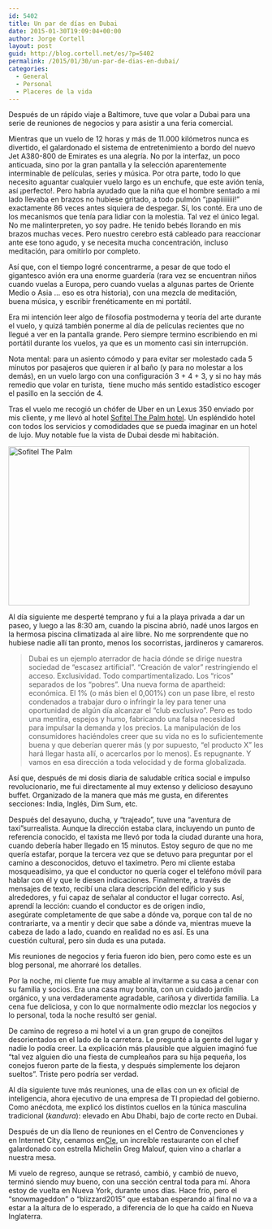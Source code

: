 ```yaml
---
id: 5402
title: Un par de días en Dubai
date: 2015-01-30T19:09:04+00:00
author: Jorge Cortell
layout: post
guid: http://blog.cortell.net/es/?p=5402
permalink: /2015/01/30/un-par-de-dias-en-dubai/
categories:
  - General
  - Personal
  - Placeres de la vida
---
```

Después de un rápido viaje a Baltimore, tuve que volar a Dubai para una serie de reuniones de negocios y para asistir a una feria comercial.

Mientras que un vuelo de 12 horas y más de 11.000 kilómetros nunca es divertido, el galardonado el sistema de entretenimiento a bordo del nuevo Jet A380-800 de Emirates es una alegría. No por la interfaz, un poco anticuada, sino por la gran pantalla y la selección aparentemente interminable de películas, series y música. Por otra parte, todo lo que necesito aguantar cualquier vuelo largo es un enchufe, que este avión tenía, así ¡perfecto!. Pero habría ayudado que la niña que el hombre sentado a mi lado llevaba en brazos no hubiese gritado, a todo pulmón &#8220;¡papiiiiiiii!&#8221; exactamente 86 veces antes siquiera de despegar. Sí, los conté. Era uno de los mecanismos que tenía para lidiar con la molestia. Tal vez el único legal. No me malinterpreten, yo soy padre. He tenido bebés llorando en mis brazos muchas veces. Pero nuestro cerebro está cableado para reaccionar ante ese tono agudo, y se necesita mucha concentración, incluso meditación, para omitirlo por completo.

Así que, con el tiempo logré concentrarme, a pesar de que todo el gigantesco avión era una enorme guardería (rara vez se encuentran niños cuando vuelas a Europa, pero cuando vuelas a algunas partes de Oriente Medio o Asia &#8230; eso es otra historia), con una mezcla de meditación, buena música, y escribir frenéticamente en mi portátil.

Era mi intención leer algo de filosofía postmoderna y teoría del arte durante el vuelo, y quizá también ponerme al día de películas recientes que no llegué a ver en la pantalla grande. Pero siempre termino escribiendo en mi portátil durante los vuelos, ya que es un momento casi sin interrupción.

Nota mental: para un asiento cómodo y para evitar ser molestado cada 5 minutos por pasajeros que quieren ir al baño (y para no molestar a los demás), en un vuelo largo con una configuración 3 + 4 + 3, y si no hay más remedio que volar en turista,  tiene mucho más sentido estadístico escoger el pasillo en la sección de 4.

Tras el vuelo me recogió un chófer de Uber en un Lexus 350 enviado por mis cliente, y me llevó al hotel <a title="http://www.sofitel-dubai-thepalm.com/en" href="http://www.sofitel-dubai-thepalm.com/en" target="_blank">Sofitel The Palm hotel</a>. Un espléndido hotel con todos los servicios y comodidades que se pueda imaginar en un hotel de lujo. Muy notable fue la vista de Dubai desde mi habitación.

<img class="aligncenter" src="http://gulfnews.com/polopoly_fs/1.627105!/image/1366806873.jpg_gen/derivatives/box_475/1366806873.jpg" alt="Sofitel The Palm" width="475" height="313" />

Al día siguiente me desperté temprano y fui a la playa privada a dar un paseo, y luego a las 8:30 am, cuando la piscina abrió, nadé unos largos en la hermosa piscina climatizada al aire libre. No me sorprendente que no hubiese nadie allí tan pronto, menos los socorristas, jardineros y camareros.

> Dubai es un ejemplo aterrador de hacia dónde se dirige nuestra sociedad de &#8220;escasez artificial&#8221;. &#8220;Creación de valor&#8221; restringiendo el acceso. Exclusividad. Todo compartimentalizado. Los &#8220;ricos&#8221; separados de los &#8220;pobres&#8221;. Una nueva forma de apartheid: económica. El 1% (o más bien el 0,001%) con un pase libre, el resto condenados a trabajar duro o infringir la ley para tener una oportunidad de algún día alcanzar el &#8220;club exclusivo&#8221;. Pero es todo una mentira, espejos y humo, fabricando una falsa necesidad para impulsar la demanda y los precios. La manipulación de los consumidores haciéndoles creer que su vida no es lo suficientemente buena y que deberían querer más (y por supuesto, &#8220;el producto X&#8221; les hará llegar hasta allí, o acercarlos por lo menos). Es repugnante. Y vamos en esa dirección a toda velocidad y de forma globalizada.

Así que, después de mi dosis diaria de saludable crítica social e impulso revolucionario, me fui directamente al muy extenso y delicioso desayuno buffet. Organizado de la manera que más me gusta, en diferentes secciones: India, Inglés, Dim Sum, etc.

Después del desayuno, ducha, y &#8220;trajeado&#8221;, tuve una &#8220;aventura de taxi&#8221;surrealista. Aunque la dirección estaba clara, incluyendo un punto de referencia conocido, el taxista me llevó por toda la ciudad durante una hora, cuando debería haber llegado en 15 minutos. Estoy seguro de que no me quería estafar, porque la tercera vez que se detuvo para preguntar por el camino a desconocidos, detuvo el taxímetro. Pero mi cliente estaba mosqueadísimo, ya que el conductor no quería coger el teléfono móvil para hablar con él y que le diesen indicaciones. Finalmente, a través de mensajes de texto, recibí una clara descripción del edificio y sus alrededores, y fui capaz de señalar al conductor el lugar correcto. Así, aprendí la lección: cuando el conductor es de origen indio, asegúrate completamente de que sabe a dónde va, porque con tal de no contrariarte, va a mentir y decir que sabe a dónde va, mientras mueve la cabeza de lado a lado, cuando en realidad no es así. Es una cuestión cultural, pero sin duda es una putada.

Mis reuniones de negocios y feria fueron ido bien, pero como este es un blog personal, me ahorraré los detalles.

Por la noche, mi cliente fue muy amable al invitarme a su casa a cenar con su familia y socios. Era una casa muy bonita, con un cuidado jardín orgánico, y una verdaderamente agradable, cariñosa y divertida familia. La cena fue deliciosa, y con lo que normalmente odio mezclar los negocios y lo personal, toda la noche resultó ser genial.

De camino de regreso a mi hotel vi a un gran grupo de conejitos desorientados en el lado de la carretera. Le pregunté a la gente del lugar y nadie lo podía creer. La explicación más plausible que alguien imaginó fue &#8220;tal vez alguien dio una fiesta de cumpleaños para su hija pequeña, los conejos fueron parte de la fiesta, y después simplemente los dejaron sueltos&#8221;. Triste pero podría ser verdad.

Al día siguiente tuve más reuniones, una de ellas con un ex oficial de inteligencia, ahora ejecutivo de una empresa de TI propiedad del gobierno. Como anécdota, me explicó los distintos cuellos en la túnica masculina tradicional (_kandura_): elevado en Abu Dhabi, bajo de corte recto en Dubai.

Después de un día lleno de reuniones en el Centro de Convenciones y en Internet City, cenamos en<a title="http://cle-dubai.com/" href="http://cle-dubai.com/" target="_blank">Cle</a>, un increíble restaurante con el chef galardonado con estrella Michelin Greg Malouf, quien vino a charlar a nuestra mesa.

Mi vuelo de regreso, aunque se retrasó, cambió, y cambió de nuevo, terminó siendo muy bueno, con una sección central toda para mí. Ahora estoy de vuelta en Nueva York, durante unos días. Hace frío, pero el &#8220;snowmageddon&#8221; o &#8220;blizzard2015&#8221; que estaban esperando al final no va a estar a la altura de lo esperado, a diferencia de lo que ha caído en Nueva Inglaterra.